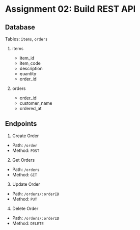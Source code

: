 # Assignment 02: Build REST API

## Database
Tables: `items`, `orders`
1. items
    - item_id
    - item_code
    - description
    - quantity
    - order_id

2. orders
    - order_id
    - customer_name
    - ordered_at

## Endpoints
1. Create Order
- Path: `/order`
- Method: `POST`
2. Get Orders
- Path: `/orders`
- Method: `GET`
3. Update Order
- Path: `/orders/:orderID`
- Method: `PUT`
4. Delete Order
- Path: `/orders/:orderID`
- Method: `DELETE`
